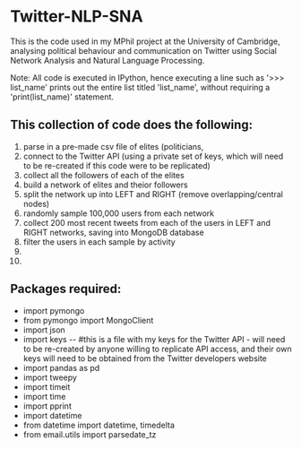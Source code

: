 # Twitter-NLP-SNA
This is the code used in my MPhil project at the University of Cambridge, analysing political behaviour and communication on Twitter using Social Network Analysis and Natural Language Processing. 

Note: 
All code is executed in IPython, hence executing a line such as '>>> list_name' prints out the entire list titled 'list_name', without requiring a 'print(list_name)' statement. 

## This collection of code does the following: 
  1. parse in a pre-made csv file of elites (politicians, 
  2. connect to the Twitter API (using a private set of keys, which will need to be re-created if this code were to be replicated) 
  3. collect all the followers of each of the elites
  4. build a network of elites and theior followers 
  5. split the network up into LEFT and RIGHT (remove overlapping/central nodes)
  6. randomly sample 100,000 users from each network 
  7. collect 200 most recent tweets from each of the users in LEFT and RIGHT networks, saving into MongoDB database 
  8. filter the users in each sample by activity 
  9. 
  10. 
  
## Packages required: 
- import pymongo
- from pymongo import MongoClient
- import json 
- import keys 
-- #this is a file with my keys for the Twitter API - will need to be re-created by anyone willing to replicate API access, and their own keys will need to be obtained from the Twitter developers website
- import pandas as pd
- import tweepy
- import timeit
- import time
- import pprint
- import datetime
- from datetime import datetime, timedelta
- from email.utils import parsedate_tz
